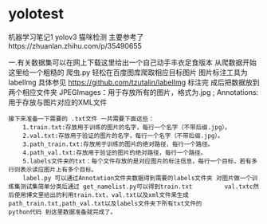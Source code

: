 # yolotest
机器学习笔记1 yolov3 猫咪检测 主要参考了https://zhuanlan.zhihu.com/p/35490655
   
   
   一.有关数据集可以在网上下载这里给出一个自己动手丰衣足食版本 从爬数据开始
       这里给一个粗糙的 爬虫.py 轻松在百度图库爬取相应目标图片 图片标注工具为 labelImg 具体参见 https://github.com/tzutalin/labelImg  标注完        成后把数据放到两个相应文件夹 JPEGImages：用于存放所有的图片，格式为.jpg ; Annotations:用于存放与图片对应的XML文件

    接下来准备一下需要的 .txt文件 一共需要下面这些：
        1.train.txt:存放用于训练的图片的名字，每行一个名字（不带后缀.jpg）。
        2.val.txt:存放用于验证的图片的名字，每行一个名字（不带后缀.jpg）。
        3.path_train.txt:存放用于训练的图片的绝对路径，每行一个路径。
        4.path_val.txt:存放用于验证的图片的绝对路径，每行一个路径。
        5.labels文件夹的txt：每个文件存放的是对应图片的标注信息，每行一个目标，若有多行则表示读应图片上有多个目标。
        label.py 可以通过Annotation文件夹数据得到需要的labels文件夹 对图片做一个训练集测试集简单分类后通过 get_namelist.py可以得到train.txt         val.txtc然后使用博文里给出的利用train.txt，val.txt以及xml文件来生成path_train.txt,path_val.txt以及labels文件夹下所有txt文件的             python代码 到这里数据准备就完成了。
